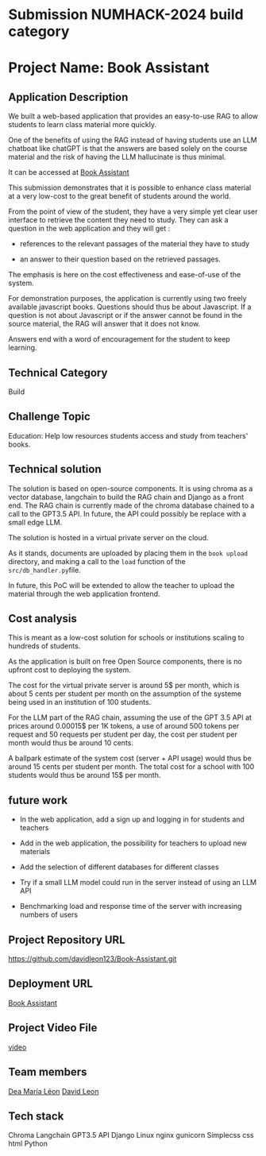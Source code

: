 # Submission NUMHACK-2024 build category
# Project Name: Book Assistant

## Application Description

We built a web-based application that provides an easy-to-use RAG to allow students to learn class material more quickly.

One of the benefits of using the RAG instead of having students use an LLM chatboat like chatGPT is that the answers are based solely on the course material and the risk of having the LLM hallucinate is thus minimal.

It can be accessed at [Book Assistant](http://ai-demo.fr)

This submission demonstrates that it is possible to enhance class material at a very low-cost to the great benefit of students around the world.

From the point of view of the student, they have a very simple yet clear user interface to retrieve the content they need to study. They can ask a question in the web application and they will get :

- references to the relevant passages of the material they have to study

- an answer to their question based on the retrieved passages.

The emphasis is here on the cost effectiveness and ease-of-use of the system.

For demonstration purposes, the application is currently using two freely available javascript books. Questions should thus be about Javascript. If a question is not about Javascript or if the answer cannot be found in the source material, the RAG will answer that it does not know.

Answers end with a word of encouragement for the student to keep learning.

## Technical Category

Build

## Challenge Topic

Education: Help low resources students access and study from teachers' books. 

## Technical solution

The solution is based on open-source components. It is using chroma as a vector database, langchain to build the RAG chain and Django as a front end. The RAG chain is currently made of the chroma database chained to a call to the GPT3.5 API. In future, the API could possibly be replace with a small edge LLM.

The solution is hosted in a virtual private server on the cloud.

As it stands, documents are uploaded by placing them in the `book upload` directory, and making a call to the `load` function of the `src/db_handler.py`file.

In future, this PoC will be extended to allow the teacher to upload the material through the web application frontend.

## Cost analysis

This is meant as a low-cost solution for schools or institutions scaling to hundreds of students.

As the application is built on free Open Source components, there is no upfront cost to deploying the system.

The cost for the virtual private server is around 5$ per month, which is about 5 cents per student per month on the assumption of the systeme being used in an institution of 100 students.

For the LLM part of the RAG chain, assuming the use of the GPT 3.5 API at prices around 0.00015$ per 1K tokens, a use of around 500 tokens per request and 50 requests per student per day, the cost per student per month would thus be around 10 cents.

A ballpark estimate of the system cost (server + API usage) would thus be around 15 cents per student per month. The total cost for a school with 100 students would thus be around 15$ per month.


## future work

- In the web application, add a sign up and logging in for students and teachers

- Add in the web application, the possibility for teachers to upload new materials

- Add the selection of different databases for different classes 

- Try if a small LLM model could run in the server instead of using an LLM API

- Benchmarking load and response time of the server with increasing numbers of users

## Project Repository URL

https://github.com/davidleon123/Book-Assistant.git

## Deployment URL

[Book Assistant](http://ai-demo.fr)

## Project Video File

[video](https://drive.google.com/file/d/1aOG-6w_q0o40pn7BRT7aXSj9X1mwIMrh/view?usp=sharing)

## Team members

[Dea María Léon](https://github.com/DeaMariaLeon)
[David Leon](https://github.com/davidleon123)

## Tech stack

Chroma
Langchain
GPT3.5 API
Django
Linux
nginx
gunicorn
Simplecss
css
html
Python